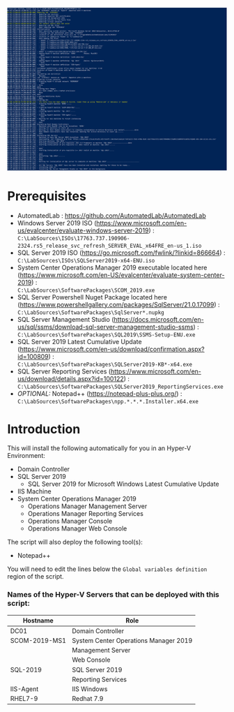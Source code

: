 ![SCOM 2019 Automated Lab](/media/git-guidance/automated-lab-scom-2019.png)

# Prerequisites
 - AutomatedLab : https://github.com/AutomatedLab/AutomatedLab
 - Windows Server 2019 ISO (https://www.microsoft.com/en-us/evalcenter/evaluate-windows-server-2019) : \
   `C:\LabSources\ISOs\17763.737.190906-2324.rs5_release_svc_refresh_SERVER_EVAL_x64FRE_en-us_1.iso`
 - SQL Server 2019 ISO (https://go.microsoft.com/fwlink/?linkid=866664) : \
   `C:\LabSources\ISOs\SQLServer2019-x64-ENU.iso`
 - System Center Operations Manager 2019 executable located here (https://www.microsoft.com/en-US/evalcenter/evaluate-system-center-2019) : \
   `C:\LabSources\SoftwarePackages\SCOM_2019.exe`
 - SQL Server Powershell Nuget Package located here (https://www.powershellgallery.com/packages/SqlServer/21.0.17099) : \
   `C:\LabSources\SoftwarePackages\SqlServer*.nupkg`
 - SQL Server Management Studio (https://docs.microsoft.com/en-us/sql/ssms/download-sql-server-management-studio-ssms) : \
   `C:\LabSources\SoftwarePackages\SQL2019\SSMS-Setup-ENU.exe`
 - SQL Server 2019 Latest Cumulative Update (https://www.microsoft.com/en-us/download/confirmation.aspx?id=100809) : \
   `C:\LabSources\SoftwarePackages\SQLServer2019-KB*-x64.exe`
 - SQL Server Reporting Services (https://www.microsoft.com/en-us/download/details.aspx?id=100122) : \
   `C:\LabSources\SoftwarePackages\SQLServer2019_ReportingServices.exe`
 - *OPTIONAL:* Notepad++ (https://notepad-plus-plus.org/) : \
   `C:\LabSources\SoftwarePackages\npp.*.*.*.Installer.x64.exe`

# Introduction
This will install the following automatically for you in an Hyper-V Environment:
 - Domain Controller
 - SQL Server 2019
   - SQL Server 2019 for Microsoft Windows Latest Cumulative Update
 - IIS Machine
 - System Center Operations Manager 2019
   - Operations Manager Management Server
   - Operations Manager Reporting Services
   - Operations Manager Console
   - Operations Manager Web Console

The script will also deploy the following tool(s):
 - Notepad++

You will need to edit the lines below the `Global variables definition` region of the script.

### Names of the Hyper-V Servers that can be deployed with this script:
Hostname | Role
------------ | -------------
DC01 | Domain Controller
SCOM-2019-MS1 | System Center Operations Manager 2019
&nbsp; | Management Server
&nbsp; | Web Console
SQL-2019 | SQL Server 2019
&nbsp; | Reporting Services
IIS-Agent | IIS Windows
RHEL7-9 | Redhat 7.9
